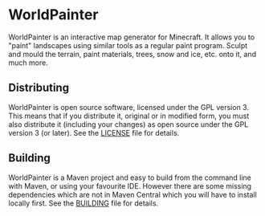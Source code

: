 # WorldPainter

WorldPainter is an interactive map generator for Minecraft. It allows you to "paint" landscapes using similar tools as a regular paint program. Sculpt and mould the terrain, paint materials, trees, snow and ice, etc. onto it, and much more.

## Distributing

WorldPainter is open source software, licensed under the GPL version 3. This means that if you distribute it, original or in modified form, you must also distribute it (including your changes) as open source under the GPL version 3 (or later). See the [LICENSE](LICENSE) file for details.

## Building

WorldPainter is a Maven project and easy to build from the command line with Maven, or using your favourite IDE. However there are some missing dependencies which are not in Maven Central which you will have to install locally first. See the [BUILDING](BUILDING.md) file for details.